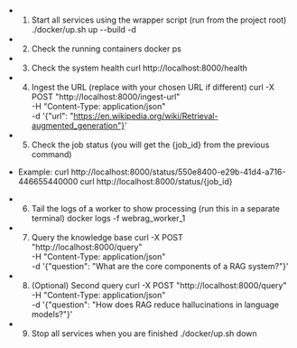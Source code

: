 

- 1. Start all services using the wrapper script (run from the project root)
./docker/up.sh up --build -d

- 2. Check the running containers
docker ps

- 3. Check the system health
curl http://localhost:8000/health

- 4. Ingest the URL (replace with your chosen URL if different)
curl -X POST "http://localhost:8000/ingest-url" \
  -H "Content-Type: application/json" \
  -d '{"url": "https://en.wikipedia.org/wiki/Retrieval-augmented_generation"}'

- 5. Check the job status (you will get the {job_id} from the previous command)
- Example: curl http://localhost:8000/status/550e8400-e29b-41d4-a716-446655440000
curl http://localhost:8000/status/{job_id}

- 6. Tail the logs of a worker to show processing (run this in a separate terminal)
docker logs -f webrag_worker_1

- 7. Query the knowledge base
curl -X POST "http://localhost:8000/query" \
  -H "Content-Type: application/json" \
  -d '{"question": "What are the core components of a RAG system?"}'

- 8. (Optional) Second query
curl -X POST "http://localhost:8000/query" \
  -H "Content-Type: application/json" \
  -d '{"question": "How does RAG reduce hallucinations in language models?"}'

- 9. Stop all services when you are finished
./docker/up.sh down